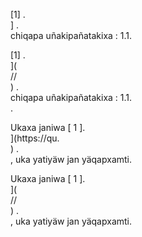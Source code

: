 [1] .<br host>] .<br action>chiqapa uñakipañatakixa : 1.1.<br code>

[1] .<br host>](<br protocol>//<br host>) .<br action>chiqapa uñakipañatakixa : 1.1.<br code>.

Ukaxa janiwa [ 1 ].<br host>](https://qu.<br host>) .<br action>, uka yatiyäw jan yäqapxamti.

Ukaxa janiwa [ 1 ].<br host>](<br protocol>//<br host>) .<br action>, uka yatiyäw jan yäqapxamti.
